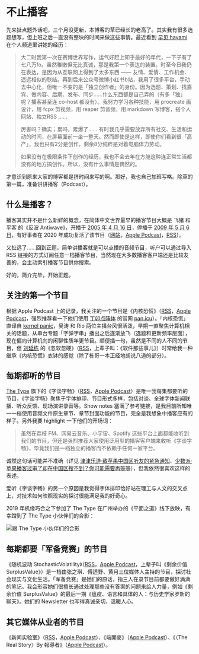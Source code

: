 # 不止播客


先来扯点题外话吧，三个月没更新，本博客的草已经长的老高了。其实我有很多选题想写，但上班之后一直没有整块的时间来做这些事情。最近看到 [早见 hayami](https://hayami.typlog.io/) 在个人频道里讲她的经历：

> 大二时我第一次在赛博世界写作，运气好赶上知乎最好的年代，一下子有了七八万fo。虽然稚嫩但无比真诚，那是我第一个表达的装置。时至今日我仍在表达，是因为从互联网上得到了太多东西 —— 友情、爱情、工作机会、遥远相似的联结。再到后来公众号微博小红书b站，我用了很多平台，手动去中心化，但唯一不变的是「独立创作者」的身份。因为选题、策划、找嘉宾、做内容、后期、发布、同步……什么东西都是自己弄的（有多「独」呢？播客甚至连 co-host 都没有）。我努力学习各种技能，用 procreate 画设计，用 fcpx 剪视频，用 reaper 剪音频，用 markdown 写博客，搭个人网站、独立RSS ……
> 
> 厉害吗？确实；累吗，累爆了…… 有时我几乎需要放弃所有社交、生活和运动的时间，在屏幕面前一坐一整天。然而即使是这样，即使你们看到很「高产」，我也只有2分是创作，剩余8分纯粹是对着电脑体力劳动。
> 
> 如果没有在极限条件下创作的经历，我也不会去年在方舱这种连正常生活都没有的地方搞创作。所以，没有什么事情是偶然的。

才意识到原来大家的博客都是挤时间来写的啊。那好，我也自己加班写咯。除草的第一篇，准备讲讲播客（Podcast）。

## 什么是播客？

播客其实并不是什么新鲜的概念，在简体中文世界最早的播客节目大概是 飞猪 和 平客 的《反波 Antiwave》，开播于 [2005 年 4 月 16 日](https://web.archive.org/web/20050505174059/http://www.antiwave.net/005095.html)，停播于 [2009 年 5 月 6 日](https://web.archive.org/web/20100112041947/http://www.antiwave.net/2009/05/post_37.html)，有好事者在 2020 年成功复活了该节目（[网站](https://antiwave.xyz/)，[Apple Podcast](https://podcasts.apple.com/cn/podcast/%E5%8F%8D%E6%B3%A2-antiwave/id1501857775)，[RSS](https://antiwave.xyz/feed/podcast/)）。

又扯远了……回到正题，简单讲播客就是可以点播的音频节目，听户可以通过导入 RSS 链接的方式订阅任意一档播客节目，当然现在大多数播客客户端还是比较友善的，会主动索引播客节目供你搜索。

好的，简介完毕，开始正题。

## 关注的第一个节目

根据 Apple Podcast 上的记录，我关注的一个节目是《内核恐慌》（[RSS](https://pan.icu/feed)，[Apple Podcast](https://podcasts.apple.com/hk/podcast/%E5%86%85%E6%A0%B8%E6%81%90%E6%85%8C/id928916244)，强烈推荐看一下他们使用 [丁卯点阵体](https://3type.cn/fonts/dinkie_bitmap/index.html) 的官网 [pan.icu](https://pan.icu)）。「内核恐慌」直译自 [kernel panic](https://en.wikipedia.org/wiki/Kernel_panic)，吴涛 和 Rio 两位主播台风很活泼，早期一直聚焦计算机相关的话题，从串台专题「字弹字串」播出之后逐渐放飞（选题和更新频率层面），现在偏向计算机向的闲聊性质年更节目。顺便插一句，虽然是不同的人不同的节目，但 [刘延栋](https://liuyandong.com/) 的《忽软忽硬》（[RSS](https://liuyandong.com/feed/podcast)，上辈子叫：《软件那些事儿》）时常给我一种继承《内核恐慌》衣钵的感觉（除了栋哥一本正经地胡说八道的部分）。

## 每期都听的节目

[The Type](https://www.thetype.com) 旗下的《字谈字畅》（[RSS](https://www.thetype.com/typechat/feed/)，[Apple Podcast](https://podcasts.apple.com/us/podcast/%E5%AD%97%E8%B0%88%E5%AD%97%E7%95%85/id1041704528)）是唯一我每集都要听的节目，《字谈字畅》聚焦于字体排印，节目形式多样，包括对谈、全球字体新闻联播、听众反馈、现场演讲录音等。Show notes 塞满了参考链接，是我目前所知唯一一档使用音频文件原生章节、章节封面功能的节目，完全是我想象中播客应有的样子。另外我要 highlight 一下他们的开场词：

> 虽然在荔枝 FM、网易云音乐、小宇宙、Spotify 这些平台上面都能收听到我们的节目，但还是强烈推荐大家使用泛用型的播客客户端来收听《字谈字畅》，毕竟我们是一档独立的播客而不依赖于任何一家平台。

诚然这句话可能并不准确（详见 [津津乐道·致苹果中国区听友的紧急通知](https://dao.fm/2019/06/04/%e8%87%b4%e8%8b%b9%e6%9e%9c%e4%b8%ad%e5%9b%bd%e5%8c%ba%e5%90%ac%e5%8f%8b%e7%9a%84%e7%b4%a7%e6%80%a5%e9%80%9a%e7%9f%a5/)、[少数派·苹果播客过审了却在中国区搜不到？你可能需要再等等](https://sspai.com/post/59878#:~:text=%E5%A6%82%E6%9E%9C%E4%B8%80%E6%A1%A3%E6%96%B0%E8%8A%82%E7%9B%AE%E8%A6%81%E5%9C%A8%E4%B8%AD%E5%9B%BD%E5%8C%BA%E7%9A%84%E8%8B%B9%E6%9E%9C%E6%92%AD%E5%AE%A2%E4%B8%AD%E8%A2%AB%E6%90%9C%E7%B4%A2%E5%88%B0%EF%BC%8C%E8%BF%98%E4%BC%9A%E7%BB%8F%E8%BF%87%E4%B8%80%E9%81%93%E9%A2%9D%E5%A4%96%E7%9A%84%E5%AE%A1%E6%A0%B8%EF%BC%8C%E6%97%B6%E9%97%B4%E5%9C%A8%E5%87%A0%E5%91%A8%E5%88%B0%E4%B8%A4%E4%B8%AA%E6%9C%88%E4%B9%8B%E9%97%B4%E4%B8%8D%E7%AD%89%E3%80%82)），但我依然很喜欢这样的表述。

爱听《字谈字畅》的另一个原因是我觉得字体排印恰好站在理工与人文的交叉点上，对技术如何映照现实的探讨很能满足我的好奇心。

2019 年机缘巧合之下参加了 The Type 在广州举办的《平面之道》线下放映，有幸蹭到了 The Type 小伙伴们的合影：

![跟 The Type 小伙伴们的合影](me_wath_the_type.jpg)

## 每期都要「军备竞赛」的节目

《随机波动 StochasticVolatility》（[RSS](https://www.stovol.club/rss)，[Apple Podcast](https://podcasts.apple.com/hk/podcast/%E9%9A%8F%E6%9C%BA%E6%B3%A2%E5%8A%A8stochasticvolatility/id1504681387)，上辈子叫《剩余价值 SurplusValue》）是一档由张之琪、傅适野、黄月三位媒体人主持的节目，探讨社会现实与文化生活。「军备竞赛」是她们的原话，指三人在录节目前都要做好满满的笔记。我会形容她们很擅长通过处理那些没有答案的问题来给人力量，例如《剩余价值 SurplusValue》的最后一期《瘟疫、语言和具体的人：与历史学家罗新的聊天》。她们的 Newsletter 也写得真诚亲切，温暖人心。

## 其它媒体从业者的节目

《新闻实验室》（[RSS](https://feed.xyzfm.space/xxkgbvrglujv)，[Apple Podcast](https://podcasts.apple.com/hk/podcast/%E6%96%B0%E9%97%BB%E5%AE%9E%E9%AA%8C%E5%AE%A4/id1579475103)）、《端開麥》（[Apple Podcast](https://podcasts.apple.com/us/podcast/%E7%AB%AF%E9%96%8B%E9%BA%A5/id1572879315)）、《〈The Real Story〉By 報導者》（[Apple Podcast](https://podcasts.apple.com/tw/podcast/the-real-story-by-%E5%A0%B1%E5%B0%8E%E8%80%85/id1525816185)）。


